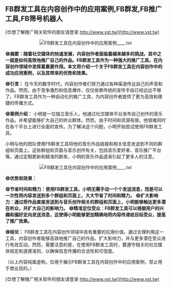 ## **FB群发工具在内容创作中的应用案例,FB群发,FB推广工具,FB筛号机器人**

[😍想了解推广相关软件的朋友请登录 http://www.vst.tw](http://www.vst.tw)

 <center><img src="https://vst.tw/MP4/tuiguang/png/8.png" alt="FB群发工具在内容创作中的应用案例____.txt"></center>

**😄摘要：随着社交媒体的快速发展，内容创作者面临着越来越多的挑战，其中之一就是如何高效地推广自己的作品。FB群发工具作为一种强大的推广工具，在内容创作领域中发挥着重要作用。本文将介绍一个关于FB群发工具在内容创作中的成功应用案例，以及其带来的优势和效果。**

**😄引言：**
在今天的数字时代，内容创作者们努力通过各种渠道传达自己的声音和作品。然而，由于竞争激烈和信息爆炸，仅仅依靠传统的宣传手段已经远远不够了。FB群发工具作为一种自动化的推广工具，为内容创作者提供了更为高效和便捷的传播方式。

**😄案例介绍：**
小明是一位独立音乐人，他通过社交媒体平台发布自己创作的音乐作品，并希望能够扩大自己的听众群体。然而，由于时间和资源有限，他很难同时在各个平台上进行全面的宣传。为了解决这个问题，小明开始尝试使用FB群发工具。

小明与他的团队使用FB群发工具将他的音乐作品链接和相关信息发送到不同的群组和页面上。这些群组和页面与音乐创作有关，包括音乐爱好者、音乐推广平台等。通过定期更新和精准的群发，小明的音乐作品逐渐引起了更多人的注意。

 <center><img src="https://vst.tw/MP4/tuiguang/png/5.png" alt="FB群发工具在内容创作中的应用案例____.txt"></center>

**😄优势和效果：**

**😄节省时间和精力：使用FB群发工具，小明无需手动一个个发送消息，而是可以一次性将内容发送到多个群组和页面上，大大节省了时间和精力。**
**😄扩大影响力：通过将作品直接发送到与音乐创作相关的群组和页面上，小明能够触达更多潜在听众，并扩大自己的影响力。**
**😄精准定位受众：FB群发工具可以根据用户的兴趣和偏好定向发送消息，这使得小明能够更加精确地将内容传递给目标受众，提高了推广效果。**

**😄结论：**
FB群发工具在内容创作领域中具有重要的应用价值。通过合理利用这一工具，内容创作者能够高效地推广自己的作品，扩大影响力，并与更多潜在受众进行有效互动。然而，需要注意的是，在使用FB群发工具时，要遵守相关的社交媒体规定和道德准则，以确保信息传播的合法性和可信度。

（以上内容纯属虚构，仅用于展示FB群发工具在内容创作中的应用案例，禁止用于商业目的。）

[😍想了解推广相关软件的朋友请登录 http://www.vst.tw](http://www.vst.tw)



